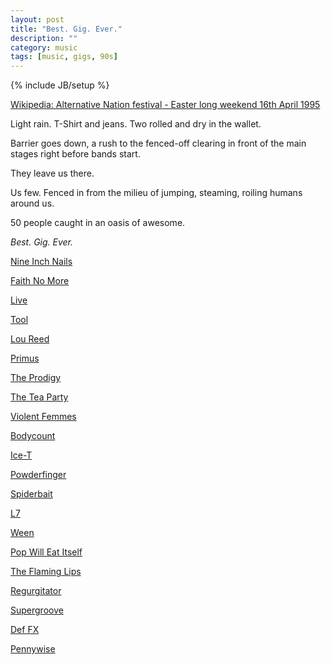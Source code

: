 ```yaml
---
layout: post
title: "Best. Gig. Ever."
description: ""
category: music
tags: [music, gigs, 90s]
---
```

{% include JB/setup %}

[Wikipedia: Alternative Nation festival - Easter long weekend 16th April 1995](https://en.wikipedia.org/wiki/Alternative_Nation_festival)

Light rain. T-Shirt and jeans. Two rolled and dry in the wallet.

Barrier goes down, a rush to the fenced-off clearing in front of the main stages right before bands start.

They leave us there. 

Us few. Fenced in from the milieu of jumping, steaming, roiling humans around us.

50 people caught in an oasis of awesome.

*Best. Gig. Ever.*

[Nine Inch Nails](https://en.wikipedia.org/wiki/Nine_Inch_Nails)

[Faith No More](https://en.wikipedia.org/wiki/Faith_No_More)

[Live](https://en.wikipedia.org/wiki/Live_%28band%29)

[Tool](https://en.wikipedia.org/wiki/Tool_(band))

[Lou Reed](https://en.wikipedia.org/wiki/Lou_Reed)

[Primus](https://en.wikipedia.org/wiki/Primus_%28band%29)

[The Prodigy](https://en.wikipedia.org/wiki/The_Prodigy)

[The Tea Party](https://en.wikipedia.org/wiki/The_Tea_Party)

[Violent Femmes](https://en.wikipedia.org/wiki/Violent_Femmes)

[Bodycount](https://en.wikipedia.org/wiki/Body_Count)

[Ice-T](https://en.wikipedia.org/wiki/Ice-T)

[Powderfinger](https://en.wikipedia.org/wiki/Powderfinger)

[Spiderbait](https://en.wikipedia.org/wiki/Spiderbait)

[L7](https://en.wikipedia.org/wiki/L7_%28band%29)

[Ween](https://en.wikipedia.org/wiki/Ween)

[Pop Will Eat Itself](https://en.wikipedia.org/wiki/Pop_Will_Eat_Itself)

[The Flaming Lips](https://en.wikipedia.org/wiki/The_Flaming_Lips)

[Regurgitator](https://en.wikipedia.org/wiki/Live_%28band%29)

[Supergroove](https://en.wikipedia.org/wiki/Supergroove)

[Def FX](https://en.wikipedia.org/wiki/Def_FX)

[Pennywise](https://en.wikipedia.org/wiki/Pennywise_%28band%29)



